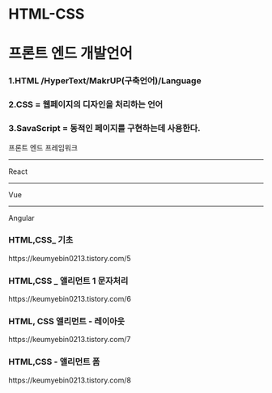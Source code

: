 # HTML-CSS


프론트 엔드 개발언어
=============
### 1.HTML /HyperText/MakrUP(구축언어)/Language
### 2.CSS = 웹페이지의 디자인을 처리하는 언어
### 3.SavaScript = 동적인 페이지를 구현하는데 사용한다.


프론트 엔드 프레임워크
*****
React
*****
Vue
*****
Angular



<h3> HTML,CSS_ 기초 </h3>
https://keumyebin0213.tistory.com/5


<h3>HTML,CSS _ 앨리먼트 1 문자처리</h3>
https://keumyebin0213.tistory.com/6

<h3>HTML, CSS 앨리먼트 - 레이아웃</h3>
https://keumyebin0213.tistory.com/7

<h3>HTML,CSS - 앨리먼트 폼 </h3>
https://keumyebin0213.tistory.com/8


